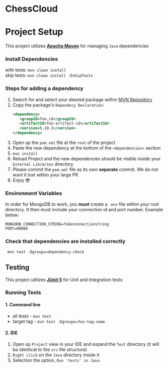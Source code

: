 # ChessCloud

# Project Setup
This project utilizes **[Apache Maven](https://maven.apache.org/)** for managing `Java` dependencies

### Install Dependencies
with tests: ``mvn clean install``\
skip tests: ``mvn clean install -DskipTests``

### Steps for adding a dependency
1. Search for and select your desired package within [MVN Repository](https://mvnrepository.com/)
2. Copy the package's `Dependecy Declaration`:
   ```xml
   <dependency>
      <groupId>foo.id</groupId>
      <artifactId>foo-artifact-id</artifactId>
      <version>5.10.2</version>
   </dependency>
   ```
3. Open up the `pom.xml` file at the `root` of the project
4. Paste the new dependency at the bottom of the `<dependencies>` section
5. ``mvn install``
6. Reload Project and the new dependencies should be visible inside your `External Libraries` directory
7. Please commit the `pom.xml` file as its own **separate** commit. We do not want it lost within your large PR 
8. Enjoy :sunglasses:

### Environment Variables
In order for MongoDB to work, you **must** create a `.env` file within your root directory. It then must include your connection id and port number. Example below:
```text
MONGODB_CONNECTION_STRING=fakeconnectionstring
PORT=00000
```

### Check that dependencies are installed correctly
`` mvn test -Dgroups=dependency-check``

## Testing
This project utilizes **[JUnit 5](https://junit.org/junit5/docs/current/user-guide/)** for Unit and Integration tests


### Running Tests
#### 1. Command line
- all tests - ``mvn test``
- target tag - ``mvn test -Dgroups=foo-tag-name``

#### 2. IDE
1. Open up `Project` view in your IDE and expand the `Test` directory (it will be identical to the `src` file structure)
2. `Right click` on the `Java` directory inside it
3. Selection the option, `Run 'tests' in Java`